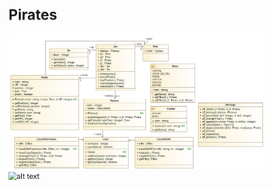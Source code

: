 # Pirates
![alt text](https://github.com/AlexxRhodes/Pirates/blob/master/Diagramme_de_classe.png?raw=true)
![alt text](https://github.com/AlexxRhodes/Pirates/blob/master/Diagramme_de_séquence.png?raw=true)

